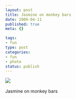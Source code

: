 ```yaml
--- 
layout: post
title: Jasmine on monkey bars
date: 2009-04-11
published: true
meta: {}

tags: 
- fun
type: post
categories: 
- fun
- photo
status: publish
---
```

![](http://media.eick.us/2011/05/4Lbi8pbnEm6dguywGb9zkbD5o1_5001.jpg)<br /><br />Jasmine on monkey bars
